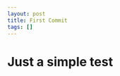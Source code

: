 ```yaml
---
layout: post
title: First Commit
tags: []
---
```


# Just a simple test



<!-- Search should be working even for complicated escape symbols -->
<!-- ```
sed -i 's/\"hostname\"\:.*$/\"hostname\"\: \"'$IPADDR'\"\,/g' open-falcon/agent/config/cfg.json
``` -->